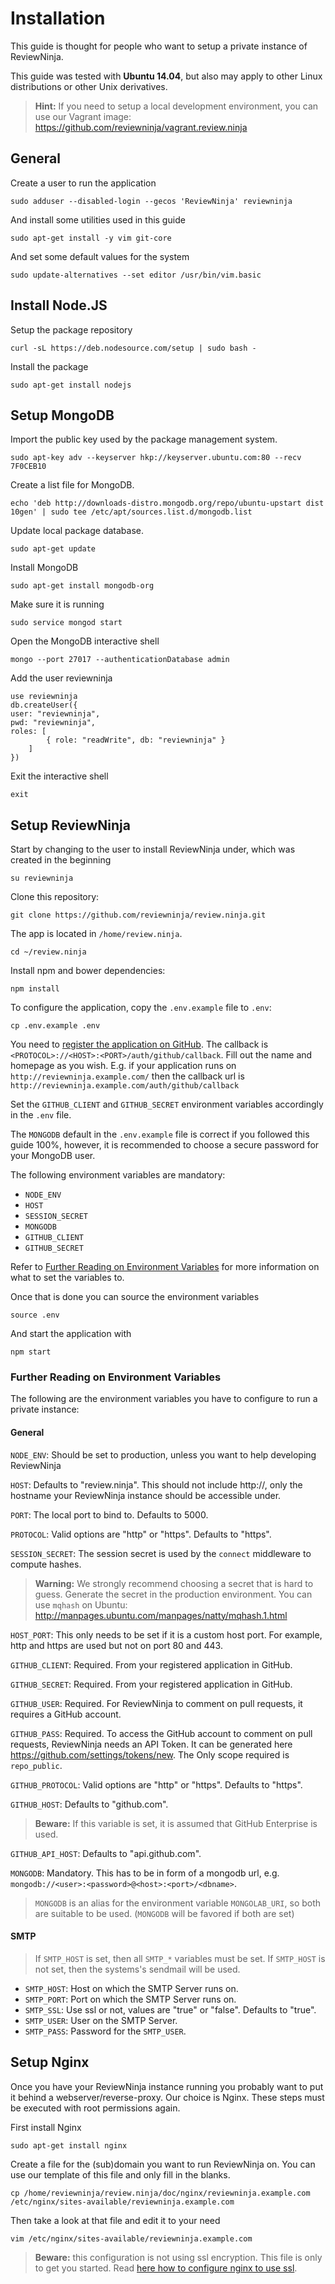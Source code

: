 Installation
============

This guide is thought for people who want to setup a private instance of
ReviewNinja. 

This guide was tested with **Ubuntu 14.04**, but also may apply to other Linux
distributions or other Unix derivatives.

> **Hint:** If you need to setup a local development environment, you can use
> our Vagrant image: https://github.com/reviewninja/vagrant.review.ninja

General
-------

Create a user to run the application

	sudo adduser --disabled-login --gecos 'ReviewNinja' reviewninja

And install some utilities used in this guide

	sudo apt-get install -y vim git-core

And set some default values for the system

	sudo update-alternatives --set editor /usr/bin/vim.basic

Install Node.JS
---------------

Setup the package repository

	curl -sL https://deb.nodesource.com/setup | sudo bash -

Install the package

	sudo apt-get install nodejs

Setup MongoDB
-------------

Import the public key used by the package management system.

	sudo apt-key adv --keyserver hkp://keyserver.ubuntu.com:80 --recv 7F0CEB10

Create a list file for MongoDB.

	echo 'deb http://downloads-distro.mongodb.org/repo/ubuntu-upstart dist 10gen' | sudo tee /etc/apt/sources.list.d/mongodb.list

Update local package database.

	sudo apt-get update

Install MongoDB

	sudo apt-get install mongodb-org

Make sure it is running

	sudo service mongod start

Open the MongoDB interactive shell

	mongo --port 27017 --authenticationDatabase admin

Add the user reviewninja

	use reviewninja
	db.createUser({
	user: "reviewninja",
	pwd: "reviewninja",
	roles: [
	        { role: "readWrite", db: "reviewninja" }
	    ]
	})

Exit the interactive shell

	exit

Setup ReviewNinja
-----------------

Start by changing to the user to install ReviewNinja under, which was created
in the beginning

	su reviewninja
 
Clone this repository:

	git clone https://github.com/reviewninja/review.ninja.git

The app is located in `/home/review.ninja`.  

	cd ~/review.ninja

Install npm and bower dependencies:

	npm install

To configure the application, copy the `.env.example` file to `.env`:

	cp .env.example .env

You need to [register the application on
GitHub](https://github.com/settings/applications/new). The callback is
`<PROTOCOL>://<HOST>:<PORT>/auth/github/callback`. Fill out the name and
homepage as you wish. E.g. if your application runs on
`http://reviewninja.example.com/` then the callback url is
`http://reviewninja.example.com/auth/github/callback`

Set the `GITHUB_CLIENT` and `GITHUB_SECRET` environment variables accordingly
in the `.env` file.

The `MONGODB` default in the `.env.example` file is correct if you followed
this guide 100%, however, it is recommended to choose a secure password for
your MongoDB user.

The following environment variables are mandatory: 

  * `NODE_ENV`
  * `HOST`
  * `SESSION_SECRET`
  * `MONGODB`
  * `GITHUB_CLIENT`
  * `GITHUB_SECRET` 

Refer to [Further Reading on Environment
Variables](#Further-Reading-on-Environment-Variables) for more information on
what to set the variables to.

Once that is done you can source the environment variables

	source .env

And start the application with

	npm start

### Further Reading on Environment Variables

The following are the environment variables you have to configure to run a
private instance:

#### General

`NODE_ENV`: Should be set to production, unless you want to help developing
ReviewNinja

`HOST`: Defaults to "review.ninja". This should not include http://, only the
hostname your ReviewNinja instance should be accessible under.

`PORT`: The local port to bind to. Defaults to 5000.

`PROTOCOL`: Valid options are "http" or "https". Defaults to "https".

`SESSION_SECRET`: The session secret is used by the `connect` middleware to compute hashes. 

> **Warning:** We strongly recommend choosing a secret that is hard to guess.
> Generate the secret in the production environment. You can use `mqhash`
> on Ubuntu: http://manpages.ubuntu.com/manpages/natty/mqhash.1.html


`HOST_PORT`: This only needs to be set if it is a custom host port.  For
example, http and https are used but not on port 80 and 443.

`GITHUB_CLIENT`: Required. From your registered application in GitHub.

`GITHUB_SECRET`: Required. From your registered application in GitHub.

`GITHUB_USER`: Required. For ReviewNinja to comment on pull requests, it
requires a GitHub account.

`GITHUB_PASS`: Required. To access the GitHub account to comment on pull
requests, ReviewNinja needs an API Token. It can be generated here
https://github.com/settings/tokens/new. The Only scope required is
`repo_public`.

`GITHUB_PROTOCOL`: Valid options are "http" or "https". Defaults to "https".

`GITHUB_HOST`: Defaults to "github.com". 

> **Beware:** If this variable is set, it is assumed that GitHub Enterprise is
> used.

`GITHUB_API_HOST`: Defaults to "api.github.com".

`MONGODB`: Mandatory. This has to be in form of a mongodb url, e.g.
`mongodb://<user>:<password>@<host>:<port>/<dbname>`.

> `MONGODB` is an alias for the environment variable `MONGOLAB_URI`, so both
> are suitable to be used. (`MONGODB` will be favored if both are set)

#### SMTP

> If `SMTP_HOST` is set, then all `SMTP_*` variables must be set. If
> `SMTP_HOST` is not set, then the systems's sendmail will be used.
 
 * `SMTP_HOST`: Host on which the SMTP Server runs on.
 * `SMTP_PORT`: Port on which the SMTP Server runs on.
 * `SMTP_SSL`: Use ssl or not, values are "true" or "false". Defaults to
   "true".
 * `SMTP_USER`: User on the SMTP Server.
 * `SMTP_PASS`: Password for the `SMTP_USER`.

Setup Nginx
-----------

Once you have your ReviewNinja instance running you probably want to put it
behind a webserver/reverse-proxy. Our choice is Nginx. These steps must be
executed with root permissions again.

First install Nginx

	sudo apt-get install nginx

Create a file for the (sub)domain you want to run ReviewNinja on. You can use
our template of this file and only fill in the blanks.

	cp /home/reviewninja/review.ninja/doc/nginx/reviewninja.example.com /etc/nginx/sites-available/reviewninja.example.com

Then take a look at that file and edit it to your need

	vim /etc/nginx/sites-available/reviewninja.example.com

> **Beware:** this configuration is not using ssl encryption. This file is only
> to get you started. Read [here how to configure nginx to use
> ssl](http://nginx.org/en/docs/http/configuring_https_servers.html).
